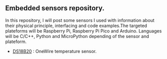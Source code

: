 <h2>Embedded sensors repository.</h2>
<p>In this repository, I will post some sensors I used with information about their physical principle, interfacing and code examples.The targeted plateforms will be Raspberry Pi, Raspberry Pi Pico and Arduino. Languages will be C/C++, Python and MicroPython depending of the sensor and plateform.&nbsp;</p>
<ul>
<li><a href="https://github.com/pcamus/embedded-sensors/tree/main/DS18B20">DS18B20</a> : OneWire temperature sensor.</li>
</ul>
